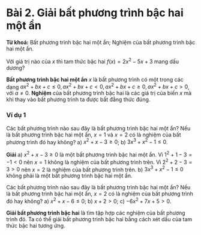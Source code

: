# Bài 2. Giải bất phương trình bậc hai một ẩn

**Từ khoá:** Bất phương trình bậc hai một ẩn; Nghiệm của bất phương trình bậc hai một ẩn.

Với giá trị nào của $x$ thì tam thức bậc hai $f(x) = 2x^2 - 5x + 3$ mang dấu dương?

**Bất phương trình bậc hai một ẩn** $x$ là bất phương trình có một trong các dạng
$ax^2 + bx + c \leq 0, ax^2 + bx + c < 0, ax^2 + bx + c \geq 0, ax^2 + bx + c > 0$,
với $a \neq 0$.
**Nghiệm** của bất phương trình bậc hai là các giá trị của biến $x$ mà khi thay vào bất phương trình ta được bất đẳng thức đúng.

### Ví dụ 1
Các bất phương trình nào sau đây là bất phương trình bậc hai một ẩn? Nếu là bất phương trình bậc hai một ẩn, $x = 1$ và $x = 2$ có là nghiệm của bất phương trình đó hay không?
a) $x^2 + x - 3 \geq 0$;
b) $3x^3 + x^2 - 1 \leq 0$.

**Giải**
a) $x^2 + x - 3 \geq 0$ là một bất phương trình bậc hai một ẩn.
Vì $1^2 + 1 - 3 = -1 < 0$ nên $x = 1$ không là nghiệm của bất phương trình trên.
Vì $2^2 + 2 - 3 = 3 > 0$ nên $x = 2$ là nghiệm của bất phương trình trên.
b) $3x^3 + x^2 - 1 \leq 0$ không phải là một bất phương trình bậc hai một ẩn.

Các bất phương trình nào sau đây là bất phương trình bậc hai một ẩn? Nếu là bất phương trình bậc hai một ẩn, $x = 2$ có là nghiệm của bất phương trình đó hay không?
a) $x^2 + x - 6 \leq 0$;
b) $x + 2 > 0$;
c) $-6x^2 + 7x + 5 > 0$.

**Giải bất phương trình bậc hai** là tìm tập hợp các nghiệm của bất phương trình đó.
Ta có thể giải bất phương trình bậc hai bằng cách xét dấu của tam thức bậc hai tương ứng.
